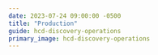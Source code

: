 ```yaml
---
date: 2023-07-24 09:00:00 -0500
title: "Production"
guide: hcd-discovery-operations
primary_image: hcd-discovery-operations
---
```

